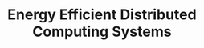 ---
type: book
publisher: "Wiley-IEEE Computer Society Press"
title: "Energy Efficient Distributed Computing Systems"
link: http://eu.wiley.com/WileyCDA/WileyTitle/productCd-0470908750.html
isbn: 978-0-470-90875-4
year: 2012
authors:
  - name: Zomaya
    first: Albert Y.
  - name: Lee
    first: Young Choon
---